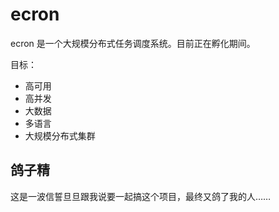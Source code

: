# ecron

ecron 是一个大规模分布式任务调度系统。目前正在孵化期间。

目标：
- 高可用
- 高并发
- 大数据
- 多语言
- 大规模分布式集群

## 鸽子精
这是一波信誓旦旦跟我说要一起搞这个项目，最终又鸽了我的人……